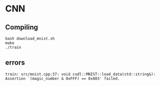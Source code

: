 # CNN

## Compiling
```
bash download_mnist.sh
make
./train
```

## errors
```
train: src/mnist.cpp:37: void cudl::MNIST::load_data(std::string&): Assertion `(magic_number & 0xFFF) == 0x803' failed.
```

